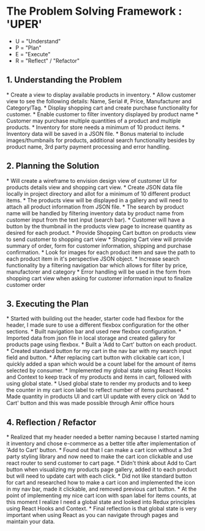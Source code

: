 <h1>The Problem Solving Framework : 'UPER'</h1>

- U = "Understand"
- P = "Plan"
- E = "Execute"
- R = "Reflect" / "Refactor"

<h2>1. Understanding the Problem</h2>
* Create a view to display available products in inventory.
* Allow customer view to see the following details: Name, Serial #, Price, Manufacturer and Category/Tag.
* Display shopping cart and create purchase functionality for customer.
* Enable customer to filter inventory displayed by product name
* Customer may purchase multiple quantities of a product and multiple products.
* Inventory for store needs a minimum of 10 product items.
* Inventory data will be saved in a JSON file.
* Bonus material to include images/thumbnails for products, additional search functionality besides by product name, 3rd party payment processing and error handling. 
<h2>
    2. Planning the Solution
</h2>
* Will create a wireframe to envision design view of customer UI for products details view and shopping cart view.
* Create JSON data file locally in project directory and allot for a minimum of 10 different product items.
* The products view will be displayed in a gallery and will need to attach all product information from JSON file.
* The search by product name will be handled by filtering inventory data by product name from customer input from the text input (search bar).
* Customer will have a button by the thumbnail in the products view page to increase quantity as desired for each product.
* Provide Shopping Cart button on products view to send customer to shopping cart view
* Shopping Cart view will provide summary of order, form for customer information, shipping and purchase confirmation. 
* Look for images for each product item and save the path to each product item in it's perspective JSON object.
* Increase search functionality by a filtering navigation bar which allows for filter by price, manufactorer and category
* Error handling will be used in the form from shopping cart view when asking for customer information input to finalize customer order
<h2>
    3. Executing the Plan
</h2>
* Started with building out the header, starter code had flexbox for the header, I made sure to use a different flexbox configuration for the other sections.
* Built navigation bar and used new flexbox configuration.
* Imported data from json file in local storage and created gallery for products page using flexbox.
* Built a 'Add to Cart' button on each product.
* Created standard button for my cart in the nav bar with my search input field and button.
* After replacing cart button with clickable cart icon, I quickly added a span which would be a count label for the amount of items selected by consumer.
* Implemented my global state using React Hooks and Context to keep track of my products and items in cart, followed with using global state. 
* Used global state to render my products and to keep the counter in my cart icon label to reflect number of items purchased.
* Made quantity in products UI and cart UI update with every click on 'Add to Cart' button and this was made possible through Amir office hours 
<h2>
    4. Reflection / Refactor
</h2>
* Realized that my header needed a better naming because I started naming it inventory and chose e-commerce as a better title after implementation of 'Add to Cart' button.
* Found out that I can make a cart icon without a 3rd party styling library and now need to make the cart icon clickable and use react router to send customer to cart page.
* Didn't think about Add to Cart button when visualizing my products page gallery, added it to each product but will need to update cart with each click.
* Did not like standard button for cart and researched how to make a cart icon and implemented the icon in my nav bar, made it clickable, and removed previous cart button. 
* At the point of implementing my nice cart icon with span label for items counts, at this moment I realize I need a global state and looked into Redux principles using React Hooks and Context.
* Final reflection is that global state is very important when using React as you can navigate through pages and maintain your data.
